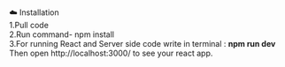 ☁️ Installation </br>
1.Pull code </br>
2.Run command- npm install </br>
3.For running React and Server side code write in terminal : **npm run dev**</br>
Then open http://localhost:3000/ to see your react app.
